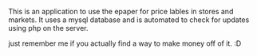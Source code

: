 This is an application to use the epaper for price lables in stores and markets. 
It uses a mysql database and is automated to check for updates using php on the server.

just remember me if you actually find a way to make money off of it. :D
